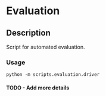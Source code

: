 # Evaluation

## Description
Script for automated evaluation.

### Usage
```
python -m scripts.evaluation.driver
```
#### TODO - Add more details

